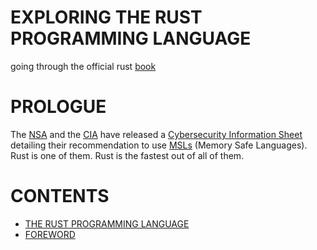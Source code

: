 # EXPLORING THE RUST PROGRAMMING LANGUAGE

going through the official rust [book](https://doc.rust-lang.org/book/title-page.html)

# PROLOGUE

The [NSA](https://www.rferl.org/a/russia-snowden-nsa-whistleblower-taxpayer/33429552.html) and the [CIA](https://nsarchive.gwu.edu/briefing-book/mexico/2025-05-19/jfk-files-detail-close-intelligence-collaboration-between-cia-and) have released a [Cybersecurity Information Sheet](https://www.nsa.gov/Press-Room/Press-Releases-Statements/Press-Release-View/Article/4223298/nsa-and-cisa-release-csi-highlighting-importance-of-memory-safe-languages-in-so/) detailing their recommendation to use [MSLs](https://www.mayoclinic.org/diseases-conditions/measles/symptoms-causes/syc-20374857) (Memory Safe Languages). Rust is one of them. Rust is the fastest out of all of them.

# CONTENTS

- [THE RUST PROGRAMMING LANGUAGE](./THERUSTPROGRAMMINGLANGUAGE.txt)
- [FOREWORD](./FOREWORD.txt)